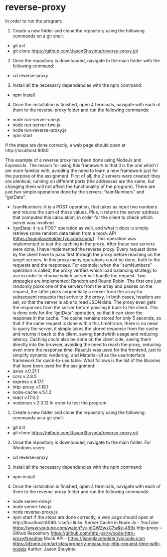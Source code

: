 # reverse-proxy
In order to run the program:
1. Create a new folder and clone the repository using the following commands on a git shell:
- git init
- git clone https://github.com/JasonShuyinta/reverse-proxy.git
2. Once the repository is downloaded, navigate to the main folder with the following command:
- cd reverse-proxy
3. Install all the necessary dependencies with the npm command:
- npm install
4. Once the installation is finished, open 4 terminals, navigate with each of them to the reverse-proxy folder and run the following commands:
- node run-server-one.js
- node run-server-two.js
- node run-reverse-proxy.js
- npm start


If the steps are done correctly, a web page should open at http://localhost:8080


This example of a reverse proxy has been done using NodeJs and ExpressJs. The reason for using
this framework is that it is the one which I am more familiar with, avoiding the need to learn a new
framework just for the purpose of the assignment.
First of all, the 2 servers were created: they are identical, running on different ports (the addresses
are the same, but changing them will not affect the functionality of the program). There are just
two simple operations done by the servers: “sumNumbers” and “getData”.
- /sumNumbers: it is a POST operation, that takes as input two numbers and returns the
sum of these values. Plus, it returns the server address that computed this calculation, in
order for the client to check which server was involved.
- /getData: it is a POST operation as well, and what it does is simply retrieve some random
data taken from a mock API (https://jsonplaceholder.typicode.com/). This operation was
implemented to test the caching in the proxy.
After these two servers were done, I have implemented the reverse proxy. Every request done by
the client have to pass first through the proxy before reaching on the target servers. In this proxy
many operations could be done, both to the requests and the responses. For example: when the
“sumNumbers” operation is called, the proxy verifies which load balancing strategy to use in order
to choose which server will handle the request. Two strategies are implemented: Random and
Round Robin. The first one just randomly picks one of the servers from the array and passes on the
request, the latter picks sequentially a server from the array for subsequent requests that arrive to
the proxy. In both cases, headers are set, so that the server is able to read JSON data.
The proxy even gets the responses from the server before passing it back to the client. This is done
only for the “getData” operation, so that it can store the response in the cache. The cache remains
stored for only 5 seconds, so that if the same request is done within this timeframe, there is no
need to query the server, it simply takes the stored response from the cache and returns it back to
the client, saving bandwidth usage and reducing latency.
Caching could also be done on the client side, saving them directly into the browser, avoiding the
need to reach the proxy, reducing even more the response time.
ReactJs was used for the frontend, just to simplify dynamic rendering, and Material-UI as the userinterface framework for quick-to-use table.
What follows is the list of the libraries that have been used for the assignment:
- axios v.0.21.1
- cors v.2.8.5
- express v.4.17.1
- http-proxy v.1.18.1
- node-cache v.5.1.2
- react v.17.0.2
- nodemon v.2.0.12
In order to test the program:
1. Create a new folder and clone the repository using the following commands on a git shell:
- git init
- git clone https://github.com/JasonShuyinta/reverse-proxy.git
2. Once the repository is downloaded, navigate to the main folder. For Windows users:
- cd reverse-proxy
3. Install all the necessary dependencies with the npm command:
- npm install
4. Once the installation is finished, open 4 terminals, navigate with each of them to the
reverse-proxy folder and run the following commands:
- node server-one.js
- node server-two.js
- node reverse-proxy.js
- npm start
If the steps are done correctly, a web page should open at http://localhost:8080.
Useful links:
Server Cache in Node Js – YouTube https://www.youtube.com/watch?v=ipIGWZwxC7w&t=499s
http-proxy – Github Repository https://github.com/http-party/node-http-proxy#readme
Mock API - https://jsonplaceholder.typicode.com
https://dzone.com/articles/properly-measuring-http-request-time-with-nodejs
Author:
Jason Shuyinta